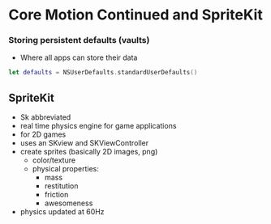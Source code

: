 # Core Motion Continued and SpriteKit
### Storing persistent defaults (vaults)
- Where all apps can store their data
```swift
let defaults = NSUserDefaults.standardUserDefaults()
```

## SpriteKit
- Sk abbreviated
- real time physics engine for game applications
- for 2D games
- uses an SKview and SKViewController
- create sprites (basically 2D images, png)
  - color/texture
  - physical properties:
    - mass
    - restitution
    - friction
    - awesomeness
- physics updated at 60Hz
